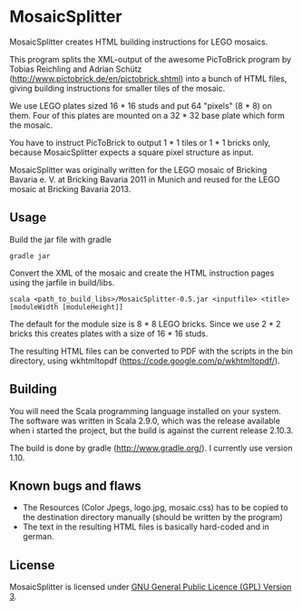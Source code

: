 MosaicSplitter
==============

MosaicSplitter creates HTML building instructions for LEGO mosaics.

This program splits the XML-output of the awesome PicToBrick program by Tobias Reichling and Adrian Schütz
(http://www.pictobrick.de/en/pictobrick.shtml) into a bunch of HTML files, giving building instructions
for smaller tiles of the mosaic.

We use LEGO plates sized 16 * 16 studs and put 64 "pixels" (8 * 8) on them. Four of this plates are mounted
on a 32 * 32 base plate which form the mosaic.

You have to instruct PicToBrick to output 1 * 1 tiles or 1 * 1 bricks only, because MosaicSplitter
expects a square pixel structure as input.

MosaicSplitter was originally written for the LEGO mosaic of Bricking Bavaria e. V. at
Bricking Bavaria 2011 in Munich and reused for the LEGO mosaic at Bricking Bavaria 2013.

Usage
-----

Build the jar file with gradle

    gradle jar

Convert the XML of the mosaic and create the HTML instruction pages using the jarfile in build/libs.

    scala <path_to_build_libs>/MosaicSplitter-0.5.jar <inputfile> <title> [moduleWidth [moduleHeight]]

The default for the module size is 8 * 8 LEGO bricks. Since we use 2 * 2 bricks this creates plates
with a size of 16 * 16 studs.

The resulting HTML files can be converted to PDF with the scripts in the bin directory,
using wkhtmltopdf (https://code.google.com/p/wkhtmltopdf/).

Building
--------

You will need the Scala programming language installed on your system.
The software was written in Scala 2.9.0, which was the release available when i
started the project, but the build is against the current release 2.10.3.

The build is done by gradle (http://www.gradle.org/). I currently use version 1.10.

Known bugs and flaws
---------------------

- The Resources (Color Jpegs, logo.jpg, mosaic.css) has to be copied to the destination directory manually (should be written by the program)
- The text in the resulting HTML files is basically hard-coded and in german.

License
-------

MosaicSplitter is licensed under [GNU General Public Licence (GPL) Version 3](http://www.gnu.org/licenses/gpl-3.0.en.html).
